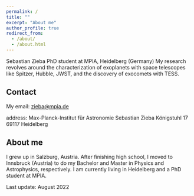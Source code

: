 ```yaml
---
permalink: /
title: ""
excerpt: "About me"
author_profile: true
redirect_from: 
  - /about/
  - /about.html
---
```


Sebastian Zieba
PhD student at MPIA, Heidelberg (Germany)
My research revolves around the characterization of exoplanets with space telescopes like Spitzer, Hubble, JWST, and the discovery of exocomets with TESS.

Contact
-------

My email: 
zieba@mpia.de

address:
Max-Planck-Institut für Astronomie
Sebastian Zieba
Königstuhl 17
69117 Heidelberg

About me
--------

I grew up in Salzburg, Austria. After finishing high school, I moved to Innsbruck (Austria) to do my Bachelor and Master in Physics and Astrophysics, respectively. I am currently living in Heidelberg and a PhD student at MPIA.

Last update: August 2022
